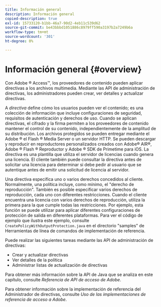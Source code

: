 ```yaml
---
title: Información general
description: Información general
copied-description: true
exl-id: 15733120-b1bb-46a7-90d2-4eb11c539d62
source-git-commit: be43bbbd1051886c8979ff590a3197b2a7249b6a
workflow-type: tm+mt
source-wordcount: '301'
ht-degree: 0%

---
```


# Información general  {#overview}

Con Adobe ® Access™, los proveedores de contenido pueden aplicar directivas a los archivos multimedia. Mediante las API de administración de directivas, los administradores pueden crear, ver detalles y actualizar directivas.

A *directiva* define cómo los usuarios pueden ver el contenido; es una colección de información que incluye configuraciones de seguridad, requisitos de autenticación y derechos de uso. Cuando se aplican directivas, el cifrado y la firma permiten a los proveedores de contenido mantener el control de su contenido, independientemente de la amplitud de su distribución. Los archivos protegidos se pueden entregar mediante el Adobe ® el Flash ® Media Server o un servidor HTTP. Se pueden descargar y reproducir en reproductores personalizados creados con Adobe® AIR®, Adobe ® Flash ® Reproductor y Adobe ® SDK de Primetime para iOS. La directiva es una plantilla que utiliza el servidor de licencias cuando genera una licencia. El cliente también puede consultar la directiva antes de solicitar una licencia para determinar si debe pedir al usuario que se autentique antes de emitir una solicitud de licencia al servidor.

Una directiva especifica uno o varios derechos concedidos al cliente. Normalmente, una política incluye, como mínimo, el &quot;derecho de reproducción&quot;. También es posible especificar varios derechos de reproducción, cada uno con diferentes restricciones. Cuando el cliente encuentra una licencia con varios derechos de reproducción, utiliza la primera para la que cumple todas las restricciones. Por ejemplo, esta función se puede utilizar para aplicar diferentes configuraciones de protección de salida en diferentes plataformas. Para ver el código de ejemplo que ilustra este ejemplo, consulte `CreatePolicyWithOutputProtection.java` en el directorio &quot;samples&quot; de Herramientas de línea de comandos de implementación de referencia.

Puede realizar las siguientes tareas mediante las API de administración de directivas:

* Crear y actualizar directivas
* Ver detalles de la política
* Administrar listas de actualización de directivas

Para obtener más información sobre la API de Java que se analiza en este capítulo, consulte *Referencia de API de acceso de Adobe*.

Para obtener información sobre la implementación de referencia del Administrador de directivas, consulte *Uso de las implementaciones de referencia de acceso a Adobe*.
